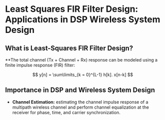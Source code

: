 # Least Squares FIR Filter Design: Applications in DSP Wireless System Design

## What is Least-Squares FIR Filter Design?
**The total channel (Tx + Channel + Rx) response can be modeled using a finite impulse response (FIR) filter: 

$$     y[n] = \sum\limits_{k = 0}^{L-1} h[k]. x[n-k] $$

## Importance in DSP and Wireless System Design
* **Channel Estimation:** estimating the channel impulse response of a multipath wireless channel and perform channel equalization at the receiver for phase, time, and carrier synchronization.
